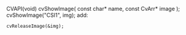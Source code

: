 CVAPI(void) cvShowImage( const char* name, const CvArr* image );
	cvShowImage("CSI1", img);
add:
	
	cvReleaseImage(&img);
